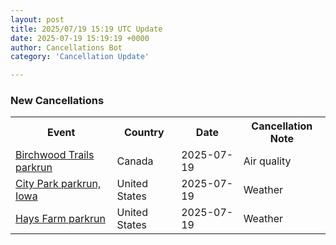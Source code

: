 ```yaml
---
layout: post
title: 2025/07/19 15:19 UTC Update
date: 2025-07-19 15:19:19 +0000
author: Cancellations Bot
category: 'Cancellation Update'

---
```


<h3>New Cancellations</h3>
<div class='hscrollable'>
<table style='width: 100%'>
    <tr>
        <th>Event</th>
        <th>Country</th>
        <th>Date</th>
        <th>Cancellation Note</th>
    </tr>
    <tr>
        <td><a href="https://www.parkrun.ca/birchwoodtrails">Birchwood Trails parkrun</a></td>
        <td>Canada</td>
        <td>2025-07-19</td>
        <td>Air quality</td>
    </tr>
    <tr>
        <td><a href="https://www.parkrun.us/cityparkiowa">City Park parkrun, Iowa</a></td>
        <td>United States</td>
        <td>2025-07-19</td>
        <td>Weather</td>
    </tr>
    <tr>
        <td><a href="https://www.parkrun.us/haysfarm">Hays Farm parkrun</a></td>
        <td>United States</td>
        <td>2025-07-19</td>
        <td>Weather</td>
    </tr>
</table>
</div>

